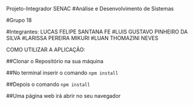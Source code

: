 Projeto-Integrador SENAC
#Análise e Desenvolvimento de Sistemas

#Grupo 18

#Integrantes: LUCAS FELIPE SANTANA FE 
#LUIS GUSTAVO PINHEIRO DA SILVA 
#LARISSA PEREIRA MIKURI 
#LUAN THOMAZINI NEVES

COMO UTILIZAR A APLICAÇÃO:

##Clonar o Repositório na sua máquina

##No terminal inserir o comando `npm install`

##Depois o comando `npm install`

##Uma página web irá abrir no seu navegador

